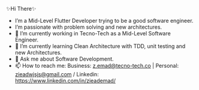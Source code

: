 ✨Hi There✨
* I’m a Mid-Level Flutter Developer trying to be a good software engineer.
* I’m passionate with problem solving and new architectures.
* 🔭 I’m currently working in Tecno-Tech as a Mid-Level Software Engineer.
* 🌱 I’m currently learning Clean Architecture with TDD, unit testing and new Architectures.
* 💬 Ask me about Software Development.
* 📫 How to reach me: Business: z.emad@tecno-tech.co | Personal: zieadwjsjs@gmail.com / Linkedin: https://www.linkedin.com/in/zieademad/
